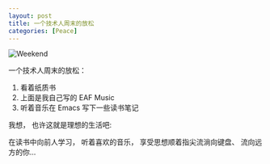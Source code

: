 ```yaml
---
layout: post
title: 一个技术人周末的放松
categories: [Peace]
---
```


![Weekend]({{site.url}}/pics/one-tech-man-s-weekend/weekend.png)

一个技术人周末的放松：
1. 看着纸质书
2. 上面是我自己写的 EAF Music
3. 听着音乐在 Emacs 写下一些读书笔记

我想， 也许这就是理想的生活吧:

在读书中向前人学习， 听着喜欢的音乐， 享受思想顺着指尖流淌向键盘、 流向远方的你...
